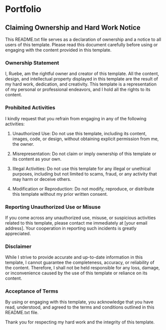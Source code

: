 # Portfolio

## Claiming Ownership and Hard Work Notice

This README.txt file serves as a declaration of ownership and a notice to all users of this template. Please read this document carefully before using or engaging with the content provided in this template.

### Ownership Statement

I, Ruebe, am the rightful owner and creator of this template. All the content, design, and intellectual property displayed in this template are the result of my hard work, dedication, and creativity. This template is a representation of my personal or professional endeavors, and I hold all the rights to its content.

### Prohibited Activities

I kindly request that you refrain from engaging in any of the following activities:

1. Unauthorized Use: Do not use this template, including its content, images, code, or design, without obtaining explicit permission from me, the owner.

2. Misrepresentation: Do not claim or imply ownership of this template or its content as your own.

3. Illegal Activities: Do not use this template for any illegal or unethical purposes, including but not limited to scams, fraud, or any activity that may harm or deceive others.

4. Modification or Reproduction: Do not modify, reproduce, or distribute this template without my prior written consent.

### Reporting Unauthorized Use or Misuse

If you come across any unauthorized use, misuse, or suspicious activities related to this template, please contact me immediately at [your email address]. Your cooperation in reporting such incidents is greatly appreciated.

### Disclaimer

While I strive to provide accurate and up-to-date information in this template, I cannot guarantee the completeness, accuracy, or reliability of the content. Therefore, I shall not be held responsible for any loss, damage, or inconvenience caused by the use of this template or reliance on its content.

### Acceptance of Terms

By using or engaging with this template, you acknowledge that you have read, understood, and agreed to the terms and conditions outlined in this README.txt file.

Thank you for respecting my hard work and the integrity of this template.

